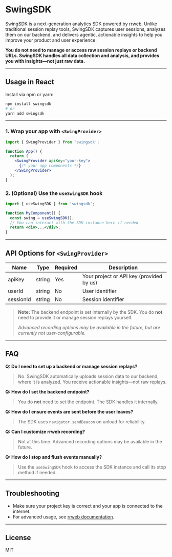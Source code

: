 # SwingSDK

SwingSDK is a next-generation analytics SDK powered by [rrweb](https://github.com/rrweb-io/rrweb). Unlike traditional session replay tools, SwingSDK captures user sessions, analyzes them on our backend, and delivers agentic, actionable insights to help you improve your product and user experience.

**You do not need to manage or access raw session replays or backend URLs. SwingSDK handles all data collection and analysis, and provides you with insights—not just raw data.**

---

## Usage in React

Install via npm or yarn:

```bash
npm install swingsdk
# or
yarn add swingsdk
```

---


### 1. Wrap your app with `<SwingProvider>`

```jsx
import { SwingProvider } from 'swingsdk';

function App() {
  return (
    <SwingProvider apiKey="your-key">
      {/* your app components */}
    </SwingProvider>
  );
}
```

### 2. (Optional) Use the `useSwingSDK` hook

```jsx
import { useSwingSDK } from 'swingsdk';

function MyComponent() {
  const swing = useSwingSDK();
  // You can interact with the SDK instance here if needed
  return <div>...</div>;
}
```

---

## API Options for `<SwingProvider>`

| Name         | Type     | Required | Description |
|--------------|----------|----------|-------------|
| apiKey       | string   | Yes      | Your project or API key (provided by us) |
| userId       | string   | No       | User identifier |
| sessionId    | string   | No       | Session identifier |

> **Note:** The backend endpoint is set internally by the SDK. You do **not** need to provide it or manage session replays yourself.
> 
> *Advanced recording options may be available in the future, but are currently not user-configurable.*

---

## FAQ

**Q: Do I need to set up a backend or manage session replays?**
> No. SwingSDK automatically uploads session data to our backend, where it is analyzed. You receive actionable insights—not raw replays.

**Q: How do I set the backend endpoint?**
> You do **not** need to set the endpoint. The SDK handles it internally.

**Q: How do I ensure events are sent before the user leaves?**
> The SDK uses `navigator.sendBeacon` on unload for reliability.

**Q: Can I customize rrweb recording?**
> Not at this time. Advanced recording options may be available in the future.

**Q: How do I stop and flush events manually?**
> Use the `useSwingSDK` hook to access the SDK instance and call its stop method if needed.

---

## Troubleshooting
- Make sure your project key is correct and your app is connected to the internet.
- For advanced usage, see [rrweb documentation](https://github.com/rrweb-io/rrweb).

---

## License
MIT 